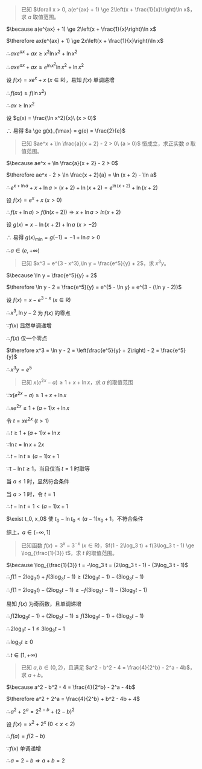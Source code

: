 > 已知 $\forall x > 0, a(e^{ax} + 1) \ge 2\left(x + \frac{1}{x}\right)\ln x$，求 $a$ 取值范围。

$\because a(e^{ax} + 1) \ge 2\left(x + \frac{1}{x}\right)\ln x$

$\therefore ax(e^{ax} + 1) \ge 2x\left(x + \frac{1}{x}\right)\ln x$

$\therefore axe^{ax} + ax \ge x^2\ln x^2 + \ln x^2$

$\therefore axe^{ax} + ax \ge e^{\ln x^2}\ln x^2 + \ln x^2$

设 $f(x) = xe^x + x\ (x \in \mathrm{R})$，易知 $f(x)$ 单调递增

$\therefore f(ax) \ge f(\ln x^2)$

$\therefore ax \ge \ln x^2$

设 $g(x) = \frac{\ln x^2}{x}\ (x > 0)$

$\therefore$ 易得 $a \ge g(x)_{\max} = g(e) = \frac{2}{e}$



> 已知 $ae^x + \ln \frac{a}{x + 2} - 2 > 0\ (a > 0)$ 恒成立，求正实数 $a$ 取值范围。

$\because ae^x + \ln \frac{a}{x + 2} - 2 > 0$

$\therefore ae^x - 2 > \ln \frac{x + 2}{a} = \ln (x + 2) - \ln a$

$\therefore e^{x + \ln a} + x + \ln a > (x + 2) + \ln (x + 2) = e^{\ln (x + 2)} + \ln (x + 2)$

设 $f(x) = e^x + x\ (x > 0)$

$\therefore f(x + \ln a) > f(ln (x + 2)) \Rightarrow x + \ln a > ln (x + 2)$

设 $g(x) = x - \ln (x + 2) + \ln a\ (x > -2)$

$\therefore$ 易得 $g(x)_{\min} = g(-1) = -1 + \ln a > 0$

$\therefore a \in (e, +\infty)$



> 已知 $x^3 = e^{3 - x^3},\ln y = \frac{e^5}{y} + 2$，求 $x^3y$。

$\because \ln y = \frac{e^5}{y} + 2$

$\therefore \ln y - 2 = \frac{e^5}{y} = e^{5 - \ln y} = e^{3 - (\ln y - 2)}$

设 $f(x) = x - e^{3 - x}\ (x \in \mathrm{R})$

$\therefore x^3,\ln y - 2$ 为 $f(x)$ 的零点

$\because f(x)$ 显然单调递增

$\therefore f(x)$ 仅一个零点

$\therefore x^3 = \ln y - 2 = \left(\frac{e^5}{y} + 2\right) - 2 = \frac{e^5}{y}$

$\therefore x^3y = e^5$



> 已知 $x(e^{2x} - a) \ge 1 + x + \ln x$，求 $a$ 的取值范围

$\because x(e^{2x} - a) \ge 1 + x + \ln x$

$\therefore xe^{2x} \ge 1 + (a + 1)x + \ln x$

令 $t = xe^{2x}\ (t > 1)$

$\therefore t \ge 1 + (a + 1)x + \ln x$

$\because \ln t = \ln x + 2x$

$\therefore t - \ln t \ge (a - 1) x + 1$

$\because t - \ln t \ge 1$，当且仅当 $t = 1$ 时取等

当 $a \le 1$ 时，显然符合条件

当 $a > 1$ 时，令 $t = 1$

$\therefore t - \ln t = 1 < (a - 1)x + 1$

$\exist t_0, x_0$ 使 $t_0 - \ln t_0 < (a - 1)x_0 + 1$，不符合条件

综上，$a \in (-\infty, 1]$



> 已知函数 $f(x) = 3^x - 3^{-x}\ (x \in \mathrm{R})$，$f(1 - 2\log_3 t) + f(3\log_3 t - 1) \ge \log_{\frac{1}{3}} t$，求 $t$ 的取值范围。

$\because \log_{\frac{1}{3}} t = -\log_3 t = (2\log_3 t - 1) - (3\log_3 t - 1)$

$\therefore f(1 - 2\log_3 t) + f(3\log_3 t - 1) \ge (2\log_3 t - 1) - (3\log_3 t - 1)$

$\therefore f(1 - 2\log_3 t) - (2\log_3 t - 1) \ge -f(3\log_3 t - 1) - (3\log_3 t - 1)$

易知 $f(x)$ 为奇函数，且单调递增

$\therefore f(2\log_3 t - 1) + (2\log_3 t - 1) \le f(3\log_3 t - 1) + (3\log_3 t - 1)$

$\therefore 2\log_3 t - 1 \le 3\log_3 t - 1$

$\therefore \log_3 t \ge 0$

$\therefore t \in [1, +\infty)$



> 已知 $a,b \in (0, 2)$，且满足 $a^2 - b^2 - 4 = \frac{4}{2^b} - 2^a - 4b$，求 $a + b$。

$\because a^2 - b^2 - 4 = \frac{4}{2^b} - 2^a - 4b$

$\therefore a^2 + 2^a = \frac{4}{2^b} + b^2 - 4b + 4$

$\therefore a^2 + 2^a = 2^{2 - b} + (2 - b)^2$

设 $f(x) = x^2 + 2^x\ (0 < x < 2)$

$\therefore f(a) = f(2 - b)$

$\because f(x)$ 单调递增

$\therefore a = 2 - b \Rightarrow a + b = 2$
